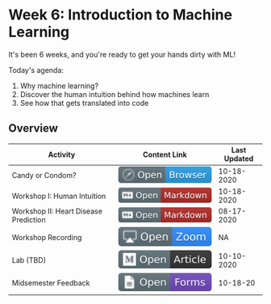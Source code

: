 # Week 6: Introduction to Machine Learning

It's been 6 weeks, and you're ready to get your hands dirty with ML!

Today's agenda:

1. Why machine learning?
2. Discover the human intuition behind how machines learn
3. See how that gets translated into code

## Overview
| **Activity**                   | Content Link    | Last Updated |
| ---------------                | --------------- | ----------   |
| Candy or Condom?                          | [![Link](../tools/buttons/open-browser.svg)](https://teachablemachine.withgoogle.com/models/zDvjWFJkJ/) | 10-18-2020 |
| Workshop I: Human Intuition               | [![Link](../tools/buttons/open-markdown.svg)](workshop/intro-ml.md) | 10-18-2020 | 
| Workshop II: Heart Disease Prediction     | [![Link](../tools/buttons/open-markdown.svg)](workshop/README.md) | 08-17-2020 | 
| Workshop Recording                        | [![Link](../tools/buttons/open-zoom.svg)]() | NA | 
| Lab (TBD)                                 | [![Link](../tools/buttons/open-article.svg)](lab/README.md)  | 10-10-2020 |
|Midsemester Feedback                       | [![Link](../tools/buttons/open-forms.svg)](https://fall20-mid-semester-feedback.paperform.co/) | 10-18-20 |
